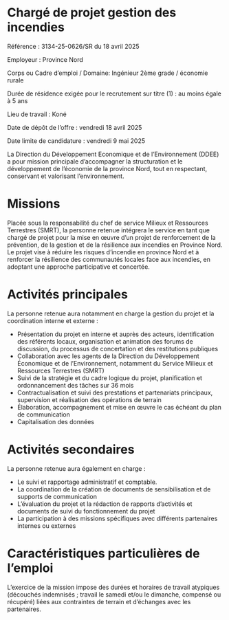 # Chargé de projet gestion des incendies

Référence : 3134-25-0626/SR du 18 avril 2025

Employeur : Province Nord

Corps ou Cadre d’emploi / Domaine: Ingénieur 2ème grade / économie rurale

Durée de résidence exigée pour le recrutement sur titre (1) : au moins égale à 5 ans

Lieu de travail : Koné

Date de dépôt de l’offre : vendredi 18 avril 2025

Date limite de candidature : vendredi 9 mai 2025

La Direction du Développement Economique et de l’Environnement (DDEE) a pour mission principale d’accompagner la structuration et le développement de l’économie de la province Nord, tout en respectant, conservant et valorisant l’environnement.

# Missions

Placée sous la responsabilité du chef de service Milieux et Ressources Terrestres (SMRT), la personne retenue intégrera le service en tant que chargé de projet pour la mise en œuvre d’un projet de renforcement de la prévention, de la gestion et de la résilience aux incendies en Province Nord. Le projet vise à réduire les risques d’incendie en province Nord et à renforcer la résilience des communautés locales face aux incendies, en adoptant une approche participative et concertée.

# Activités principales

La personne retenue aura notamment en charge la gestion du projet et la coordination interne et externe :

- Présentation du projet en interne et auprès des acteurs, identification des référents locaux, organisation et animation des forums de discussion, du processus de concertation et des restitutions publiques
- Collaboration avec les agents de la Direction du Développement Économique et de l’Environnement, notamment du Service Milieux et Ressources Terrestres (SMRT)
- Suivi de la stratégie et du cadre logique du projet, planification et ordonnancement des tâches sur 36 mois
- Contractualisation et suivi des prestations et partenariats principaux, supervision et réalisation des opérations de terrain
- Élaboration, accompagnement et mise en œuvre le cas échéant du plan de communication
- Capitalisation des données

# Activités secondaires

La personne retenue aura également en charge :

- Le suivi et rapportage administratif et comptable.
- La coordination de la création de documents de sensibilisation et de supports de communication
- L’évaluation du projet et la rédaction de rapports d’activités et documents de suivi du fonctionnement du projet
- La participation à des missions spécifiques avec différents partenaires internes ou externes

# Caractéristiques particulières de l’emploi

L’exercice de la mission impose des durées et horaires de travail atypiques (découchés indemnisés ; travail le samedi et/ou le dimanche, compensé ou récupéré) liées aux contraintes de terrain et d’échanges avec les partenaires.